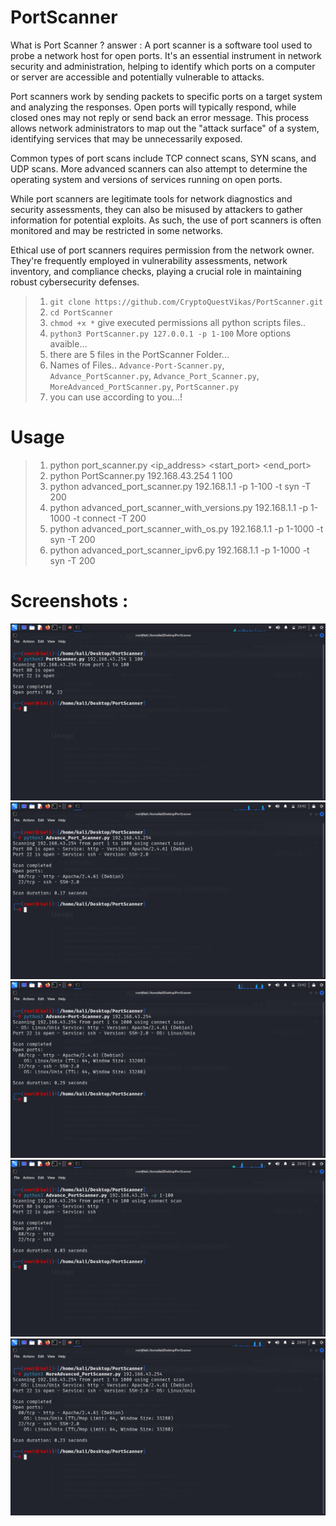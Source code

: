 # PortScanner
What is Port Scanner ?
answer : A port scanner is a software tool used to probe a network host for open ports. It's an essential instrument in network security and administration, helping to identify which ports on a computer or server are accessible and potentially vulnerable to attacks.

Port scanners work by sending packets to specific ports on a target system and analyzing the responses. Open ports will typically respond, while closed ones may not reply or send back an error message. This process allows network administrators to map out the "attack surface" of a system, identifying services that may be unnecessarily exposed.

Common types of port scans include TCP connect scans, SYN scans, and UDP scans. More advanced scanners can also attempt to determine the operating system and versions of services running on open ports.

While port scanners are legitimate tools for network diagnostics and security assessments, they can also be misused by attackers to gather information for potential exploits. As such, the use of port scanners is often monitored and may be restricted in some networks.

Ethical use of port scanners requires permission from the network owner. They're frequently employed in vulnerability assessments, network inventory, and compliance checks, playing a crucial role in maintaining robust cybersecurity defenses.

> 1. ``git clone https://github.com/CryptoQuestVikas/PortScanner.git``
> 2. ``cd PortScanner``
> 3. ``chmod +x *`` give executed permissions all python scripts files..
> 4. ``python3 PortScanner.py 127.0.0.1 -p 1-100`` More options avaible...
> 5. there are 5 files in the PortScanner Folder...
> 6. Names of Files..  ``Advance-Port-Scanner.py``, ``Advance_PortScanner.py``, ``Advance_Port_Scanner.py``, ``MoreAdvanced_PortScanner.py``, ``PortScanner.py``
> 7. you can use according to you...!

# **Usage**
> 1. python port_scanner.py <ip_address> <start_port> <end_port>
> 2. python PortScanner.py 192.168.43.254 1 100
> 3. python advanced_port_scanner.py 192.168.1.1 -p 1-100 -t syn -T 200
> 4. python advanced_port_scanner_with_versions.py 192.168.1.1 -p 1-1000 -t connect -T 200
> 5. python advanced_port_scanner_with_os.py 192.168.1.1 -p 1-1000 -t syn -T 200
> 6. python advanced_port_scanner_ipv6.py 192.168.1.1 -p 1-1000 -t syn -T 200

# **Screenshots :**
![](img/1.png)
![](img/2.png)
![](img/3.png)
![](img/4.png)
![](img/5.png)
